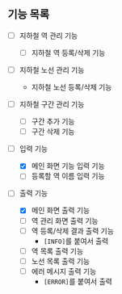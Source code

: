 ## 기능 목록

- [ ] 지하철 역 관리 기능
    - [ ] 지하철 역 등록/삭제 기능

- [ ] 지하철 노선 관리 기능
    - 지하철 노선 등록/삭제 기능

- [ ] 지하철 구간 관리 기능
    - [ ] 구간 추가 기능
    - [ ] 구간 삭제 기능

- [ ] 입력 기능
    - [X] 메인 화면 기능 입력 기능
    - [ ] 등록할 역 이름 입력 기능

- [ ] 출력 기능
    - [X] 메인 화면 출력 기능
    - [ ] 역 관리 화면 출력 기능
    - [ ] 역 등록/삭제 결과 출력 기능
        - `[INFO]`를 붙여서 출력
    - [ ] 역 목록 출력 기능
    - [ ] 노선 목록 출력 기능
    - [ ] 에러 메시지 출력 기능
        - `[ERROR]`를 붙여서 출력
